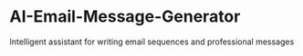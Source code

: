 # AI-Email-Message-Generator
Intelligent assistant for writing email sequences and professional messages 

